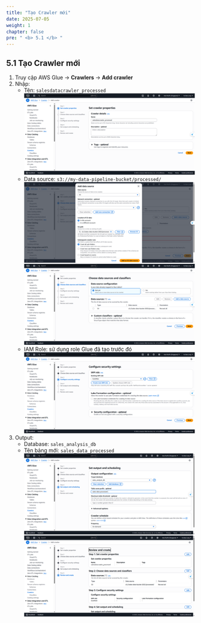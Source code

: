 ```yaml
---
title: "Tạo Crawler mới"
date: 2025-07-05
weight: 1
chapter: false
pre: " <b> 5.1 </b> "
---
```


## 5.1 Tạo Crawler mới
1. Truy cập AWS Glue → **Crawlers** → **Add crawler**
2. Nhập:
   - Tên: `salesdatacrawler_processed`
![Glue](/images/05/051/1.png?featherlight=false&width=90pc)
   - Data source: `s3://my-data-pipeline-bucket/processed/`
![Glue](/images/05/051/2.png?featherlight=false&width=90pc)
![Glue](/images/05/051/3.png?featherlight=false&width=90pc)
   - IAM Role: sử dụng role Glue đã tạo trước đó
![Glue](/images/05/051/4.png?featherlight=false&width=90pc)
3. Output:
   - Database: `sales_analysis_db`
   - Tên bảng mới: `sales_data_processed`
![Glue](/images/05/051/5.png?featherlight=false&width=90pc)
![Glue](/images/05/051/6.png?featherlight=false&width=90pc)